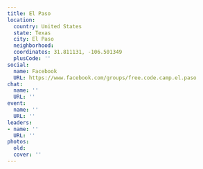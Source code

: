 ```yaml
---
title: El Paso
location:
  country: United States
  state: Texas
  city: El Paso
  neighborhood: 
  coordinates: 31.811131, -106.501349
  plusCode: ''
social:
  name: Facebook
  URL: https://www.facebook.com/groups/free.code.camp.el.paso
chat:
  name: ''
  URL: ''
event:
  name: ''
  URL: ''
leaders:
- name: ''
  URL: ''
photos:
  old: 
  cover: ''
---
```

